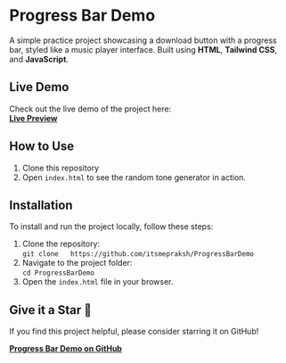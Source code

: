 # Progress Bar Demo

A simple practice project showcasing a download button with a progress bar, styled like a music player interface. Built using **HTML**, **Tailwind CSS**, and **JavaScript**.


## Live Demo

Check out the live demo of the project here:  
[**Live Preview**](https://itsmepraksh.github.io/ProgressBarDemo/)

## How to Use

1. Clone this repository
2. Open `index.html` to see the random tone generator in action.

## Installation

To install and run the project locally, follow these steps:
1. Clone the repository:  
   `git clone   https://github.com/itsmepraksh/ProgressBarDemo`
2. Navigate to the project folder:  
   `cd ProgressBarDemo`
3. Open the `index.html` file in your browser.

## Give it a Star 🌟

If you find this project helpful, please consider starring it on GitHub!

[**Progress Bar Demo on GitHub**](https://github.com/itsmepraksh/ProgressBarDemo)
